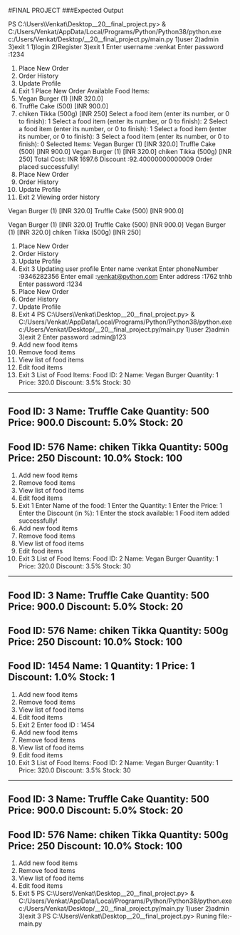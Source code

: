 #FINAL PROJECT ###Expected Output

PS C:\Users\Venkat\Desktop\__20__final_project.py> & C:/Users/Venkat/AppData/Local/Programs/Python/Python38/python.exe c:/Users/Venkat/Desktop/__20__final_project.py/main.py
1)user
2)admin
3)exit
1
1)login
2)Register
3)exit
1
Enter username :venkat
Enter password :1234
1) Place New Order
2) Order History
3) Update Profile
4) Exit
1
Place New Order
Available Food Items:
1) Vegan Burger (1) [INR 320.0]
2) Truffle Cake (500) [INR 900.0]
3) chiken Tikka (500g) [INR 250]
Select a food item (enter its number, or 0 to finish): 1
Select a food item (enter its number, or 0 to finish): 2
Select a food item (enter its number, or 0 to finish): 1
Select a food item (enter its number, or 0 to finish): 3
Select a food item (enter its number, or 0 to finish): 0
Selected Items:
Vegan Burger (1) [INR 320.0]
Truffle Cake (500) [INR 900.0]
Vegan Burger (1) [INR 320.0]
chiken Tikka (500g) [INR 250]
Total Cost: INR 1697.6
Discount :92.40000000000009
Order placed successfully!
1) Place New Order
2) Order History
3) Update Profile
4) Exit
2
Viewing order history

Vegan Burger (1) [INR 320.0]
Truffle Cake (500) [INR 900.0]

Vegan Burger (1) [INR 320.0]
Truffle Cake (500) [INR 900.0]
Vegan Burger (1) [INR 320.0]
chiken Tikka (500g) [INR 250]

1) Place New Order
2) Order History
3) Update Profile
4) Exit
3
Updating user profile
Enter name :venkat
Enter phoneNumber :9346282356
Enter email :venkat@python.com
Enter address :1762 tnhb
Enter password :1234
1) Place New Order
2) Order History
3) Update Profile
4) Exit
4
PS C:\Users\Venkat\Desktop\__20__final_project.py> & C:/Users/Venkat/AppData/Local/Programs/Python/Python38/python.exe c:/Users/Venkat/Desktop/__20__final_project.py/main.py
1)user
2)admin
3)exit
2
Enter password :admin@123
1) Add new food items
2) Remove food items
3) View list of food items
4) Edit food items
5) Exit
3
List of Food Items:
Food ID: 2
Name: Vegan Burger
Quantity: 1
Price: 320.0
Discount: 3.5%
Stock: 30
------------------------
Food ID: 3
Name: Truffle Cake
Quantity: 500
Price: 900.0
Discount: 5.0%
Stock: 20
------------------------
Food ID: 576
Name: chiken Tikka
Quantity: 500g
Price: 250
Discount: 10.0%
Stock: 100
------------------------
1) Add new food items
2) Remove food items
3) View list of food items
4) Edit food items
5) Exit
1
Enter Name of the food: 1
Enter the Quantity: 1
Enter the Price: 1
Enter the Discount (in %): 1
Enter the stock available: 1
Food item added successfully!
1) Add new food items
2) Remove food items
3) View list of food items
4) Edit food items
5) Exit
3
List of Food Items:
Food ID: 2
Name: Vegan Burger
Quantity: 1
Price: 320.0
Discount: 3.5%
Stock: 30
------------------------
Food ID: 3
Name: Truffle Cake
Quantity: 500
Price: 900.0
Discount: 5.0%
Stock: 20
------------------------
Food ID: 576
Name: chiken Tikka
Quantity: 500g
Price: 250
Discount: 10.0%
Stock: 100
------------------------
Food ID: 1454
Name: 1
Quantity: 1
Price: 1
Discount: 1.0%
Stock: 1
------------------------
1) Add new food items
2) Remove food items
3) View list of food items
4) Edit food items
5) Exit
2
Enter food ID : 1454
1) Add new food items
2) Remove food items
3) View list of food items
4) Edit food items
5) Exit
3
List of Food Items:
Food ID: 2
Name: Vegan Burger
Quantity: 1
Price: 320.0
Discount: 3.5%
Stock: 30
------------------------
Food ID: 3
Name: Truffle Cake
Quantity: 500
Price: 900.0
Discount: 5.0%
Stock: 20
------------------------
Food ID: 576
Name: chiken Tikka
Quantity: 500g
Price: 250
Discount: 10.0%
Stock: 100
------------------------
1) Add new food items
2) Remove food items
3) View list of food items
4) Edit food items
5) Exit
5
PS C:\Users\Venkat\Desktop\__20__final_project.py> & C:/Users/Venkat/AppData/Local/Programs/Python/Python38/python.exe c:/Users/Venkat/Desktop/__20__final_project.py/main.py
1)user
2)admin
3)exit
3
PS C:\Users\Venkat\Desktop\__20__final_project.py>
Runing file:- main.py
